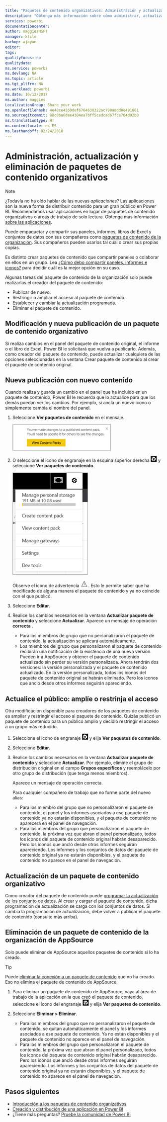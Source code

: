 ```yaml
---
title: "Paquetes de contenido organizativos: Administración y actualización"
description: "Obtenga más información sobre cómo administrar, actualizar y eliminar paquetes de contenido organizativos en Power BI."
services: powerbi
documentationcenter: 
author: maggiesMSFT
manager: kfile
backup: ajayan
editor: 
tags: 
qualityfocus: no
qualitydate: 
ms.service: powerbi
ms.devlang: NA
ms.topic: article
ms.tgt_pltfrm: NA
ms.workload: powerbi
ms.date: 10/12/2017
ms.author: maggies
LocalizationGroup: Share your work
ms.openlocfilehash: 4e48ce4269def6764630322ac798a8dd0e491861
ms.sourcegitcommit: 88c8ba8dee4384ea7bff5cedcad67fce784d92b0
ms.translationtype: HT
ms.contentlocale: es-ES
ms.lasthandoff: 02/24/2018
---
```

# <a name="manage-update-and-delete-organizational-content-packs"></a>Administración, actualización y eliminación de paquetes de contenido organizativos
> [!NOTE]
> ¿Todavía no ha oído hablar de las nuevas *aplicaciones*? Las aplicaciones son la nueva forma de distribuir contenido para un gran público en Power BI. Recomendamos usar aplicaciones en lugar de paquetes de contenido organizativos o áreas de trabajo de solo lectura. Obtenga más información [sobre las aplicaciones](service-install-use-apps.md).
> 
> 

Puede empaquetar y compartir sus paneles, informes, libros de Excel y conjuntos de datos con sus compañeros como [paquetes de contenido de la organización](service-organizational-content-pack-introduction.md). Sus compañeros pueden usarlos tal cual o crear sus propias copias.

Es distinto crear paquetes de contenido que compartir paneles o colaborar en ellos en un grupo. Lea [¿Cómo debo compartir paneles, informes e iconos?](service-how-to-collaborate-distribute-dashboards-reports.md) para decidir cuál es la mejor opción en su caso.

Algunas tareas del paquete de contenido de la organización solo puede realizarlas el creador del paquete de contenido:

* Publicar de nuevo.
* Restringir o ampliar el acceso al paquete de contenido.
* Establecer y cambiar la actualización programada.
* Eliminar el paquete de contenido.

## <a name="modify-and-re-publish-an-organizational-content-pack"></a>Modificación y nueva publicación de un paquete de contenido organizativo
Si realiza cambios en el panel del paquete de contenido original, el informe o el libro de Excel, Power BI le solicitará que vuelva a publicarlo. Además, como creador del paquete de contenido, puede actualizar cualquiera de las opciones seleccionadas en la ventana Crear paquete de contenido al crear el paquete de contenido original. 

## <a name="republish-with-new-content"></a>Nueva publicación con nuevo contenido
Cuando realiza y guarda un cambio en el panel que ha incluido en un paquete de contenido, Power BI le recuerda que lo actualice para que los demás puedan ver los cambios. Por ejemplo, si ancla un nuevo icono o simplemente cambia el nombre del panel.

1. Seleccione **Ver paquetes de contenido** en el mensaje.
   
   ![](media/service-organizational-content-pack-manage-update-delete/pbi_contpkchangesmessage.png)
2. O seleccione el icono de engranaje en la esquina superior derecha ![](media/service-organizational-content-pack-manage-update-delete/cog.png) y seleccione **Ver paquetes de contenido**.
   
   ![](media/service-organizational-content-pack-manage-update-delete/pbi_contpkview.png)
   
   Observe el icono de advertencia ![](media/service-organizational-content-pack-manage-update-delete/pbi_contpkwarningicon.png).  Esto le permite saber que ha modificado de alguna manera el paquete de contenido y ya no coincide con el que publicó.
3. Seleccione **Editar**.  
4. Realice los cambios necesarios en la ventana **Actualizar paquete de contenido** y seleccione **Actualizar**. Aparece un mensaje de operación **correcta** .
   
   * Para los miembros de grupo que no personalizaron el paquete de contenido, la actualización se aplicará automáticamente.
   * Los miembros del grupo que personalizaron el paquete de contenido recibirán una notificación de la existencia de una nueva versión.  Pueden ir a AppSource y obtener el paquete de contenido actualizado sin perder su versión personalizada.  Ahora tendrán dos versiones: la versión personalizada y el paquete de contenido actualizado.  En la versión personalizada, todos los iconos del paquete de contenido original se habrán eliminado.  Pero los iconos que ancló desde otros informes seguirán apareciendo.    

## <a name="update-the-audience-expand-or-restrict-access"></a>Actualice el público: amplíe o restrinja el acceso
Otra modificación disponible para creadores de los paquetes de contenido es ampliar y restringir el acceso al paquete de contenido.  Quizás publicó un paquete de contenido para un público amplio y decidió restringir el acceso a un grupo más reducido.  

1. Seleccione el icono de engranaje ![](media/service-organizational-content-pack-manage-update-delete/cog.png) y elija **Ver paquetes de contenido**.
2. Seleccione **Editar**. 
3. Realice los cambios necesarios en la ventana **Actualizar paquete de contenido** y seleccione **Actualizar**. Por ejemplo, elimine el grupo de distribución original en el campo **Grupos específicos** y reemplácelo por otro grupo de distribución (que tenga menos miembros).
   
   Aparece un mensaje de operación correcta.
   
   Para cualquier compañero de trabajo que no forme parte del nuevo alias:
   
   * Para los miembro del grupo que no personalizaron el paquete de contenido, el panel y los informes asociados a ese paquete de contenido ya no estarán disponibles, y el paquete de contenido no aparecerá en el panel de navegación.
   * Para los miembros del grupo que personalizaron el paquete de contenido, la próxima vez que abran el panel personalizado, todos los iconos del paquete de contenido original habrán desaparecido.  Pero los iconos que ancló desde otros informes seguirán apareciendo. Los informes y los conjuntos de datos del paquete de contenido original ya no estarán disponibles, y el paquete de contenido no aparece en el panel de navegación.   

## <a name="refresh-an-organizational-content-pack"></a>Actualización de un paquete de contenido organizativo
Como creador del paquete de contenido puede [programar la actualización de los conjunto de datos](refresh-data.md).  Al crear y cargar el paquete de contenido, dicha programación de actualización se carga con los conjuntos de datos. Si cambia la programación de actualización, debe volver a publicar el paquete de contenido (consulte más arriba).

## <a name="delete-an-organizational-content-pack-from-appsource"></a>Eliminación de un paquete de contenido de la organización de AppSource
Solo puede eliminar de AppSource aquellos paquetes de contenido si lo ha creado. 

> [!TIP]
> Puede [eliminar la conexión a un paquete de contenido](service-organizational-content-pack-disconnect.md) que no ha creado. Eso no elimina el paquete de contenido de AppSource.
> 
> 

1. Para eliminar un paquete de contenido de AppSource, vaya al área de trabajo de la aplicación en la que creó el paquete de contenido, seleccione el icono del engranaje ![](media/service-organizational-content-pack-manage-update-delete/cog.png) y elija **Ver paquetes de contenido**.
2. Seleccione **Eliminar \> Eliminar**. 
   
   * Para los miembros del grupo que no personalizaron el paquete de contenido, se quitan automáticamente el panel y los informes asociados a ese paquete de contenido. Ya no están disponibles y el paquete de contenido no aparece en el panel de navegación.
   * Para los miembros del grupo que personalizaron el paquete de contenido, la próxima vez que abran el panel personalizado, todos los iconos del paquete de contenido original habrán desaparecido.  Pero los iconos que ancló desde otros informes seguirán apareciendo. Los informes y los conjuntos de datos del paquete de contenido original ya no estarán disponibles, y el paquete de contenido no aparece en el panel de navegación.   

## <a name="next-steps"></a>Pasos siguientes
* [Introducción a los paquetes de contenido organizativos](service-organizational-content-pack-introduction.md)
* [Creación y distribución de una aplicación en Power BI](service-create-distribute-apps.md) 
* ¿Tiene más preguntas? [Pruebe la comunidad de Power BI](http://community.powerbi.com/)

